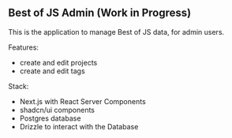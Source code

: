 ## Best of JS Admin (Work in Progress)

This is the application to manage Best of JS data, for admin users.

Features:

- create and edit projects
- create and edit tags

Stack:

- Next.js with React Server Components
- shadcn/ui components
- Postgres database
- Drizzle to interact with the Database

